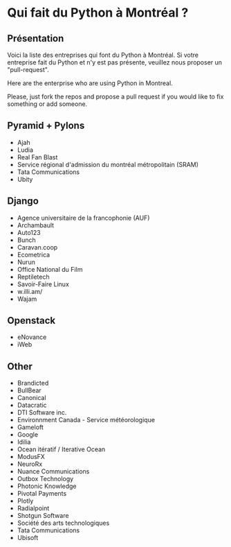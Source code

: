 Qui fait du Python à Montréal ?
===============================

Présentation
------------
Voici la liste des entreprises qui font du Python à Montréal. Si votre entreprise fait du Python et n'y est pas présente, veuillez nous proposer un "pull-request".

Here are the enterprise who are using Python in Montreal.

Please, just fork the repos and propose a pull request if you would like to fix something or add someone.

## Pyramid + Pylons

* Ajah
* Ludia
* Real Fan Blast
* Service régional d'admission du montréal métropolitain (SRAM)
* Tata Communications
* Ubity

## Django

* Agence universitaire de la francophonie (AUF)
* Archambault
* Auto123
* Bunch
* Caravan.coop
* Ecometrica
* Nurun
* Office National du Film
* Reptiletech
* Savoir-Faire Linux
* w.illi.am/
* Wajam

## Openstack

* eNovance
* iWeb

## Other

* Brandicted
* BullBear
* Canonical
* Datacratic
* DTI Software inc.
* Environnment Canada - Service météorologique
* Gameloft
* Google
* Idilia
* Ocean itératif / Iterative Ocean
* ModusFX
* NeuroRx
* Nuance Communications
* Outbox Technology
* Photonic Knowledge
* Pivotal Payments
* Plotly
* Radialpoint
* Shotgun Software
* Société des arts technologiques
* Tata Communications
* Ubisoft
